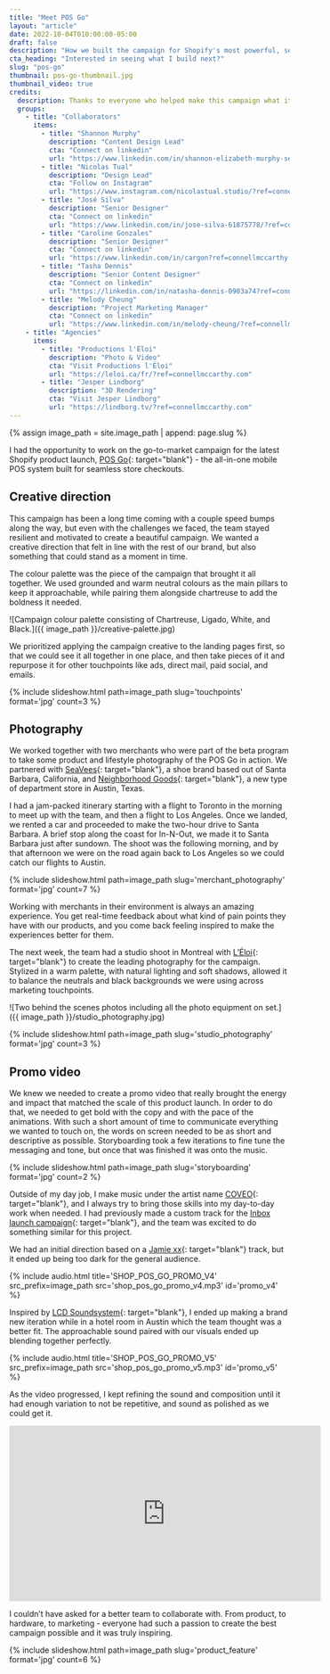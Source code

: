 ```yaml
---
title: "Meet POS Go"
layout: "article"
date: 2022-10-04T010:00:00-05:00
draft: false
description: "How we built the campaign for Shopify's most powerful, secure, and revolutionary mobile POS."
cta_heading: "Interested in seeing what I build next?"
slug: "pos-go"
thumbnail: pos-go-thumbnail.jpg
thumbnail_video: true
credits:
  description: Thanks to everyone who helped make this campaign what it is.
  groups:
    - title: "Collaborators"
      items:
        - title: "Shannon Murphy"
          description: "Content Design Lead"
          cta: "Connect on linkedin"
          url: "https://www.linkedin.com/in/shannon-elizabeth-murphy-sem/?ref=connellmccarthy.com"
        - title: "Nicolas Tual"
          description: "Design Lead"
          cta: "Follow on Instagram"
          url: "https://www.instagram.com/nicolastual.studio/?ref=connellmccarthy.com"
        - title: "José Silva"
          description: "Senior Designer"
          cta: "Connect on linkedin"
          url: "https://www.linkedin.com/in/jose-silva-61875778/?ref=connellmccarthy.com"
        - title: "Caroline Gonzales"
          description: "Senior Designer"
          cta: "Connect on linkedin"
          url: "https://www.linkedin.com/in/cargon?ref=connellmccarthy.com"
        - title: "Tasha Dennis"
          description: "Senior Content Designer"
          cta: "Connect on linkedin"
          url: "https://linkedin.com/in/natasha-dennis-0903a74?ref=connellmccarthy.com"
        - title: "Melody Cheung"
          description: "Project Marketing Manager"
          cta: "Connect on linkedin"
          url: "https://www.linkedin.com/in/melody-cheung/?ref=connellmccarthy.com"
    - title: "Agencies"
      items:
        - title: "Productions l'Éloi"
          description: "Photo & Video"
          cta: "Visit Productions l'Éloi"
          url: "https://leloi.ca/fr/?ref=connellmccarthy.com"
        - title: "Jesper Lindborg"
          description: "3D Rendering"
          cta: "Visit Jesper Lindborg"
          url: "https://lindborg.tv/?ref=connellmccarthy.com"
---
```


{% assign image_path = site.image_path | append: page.slug %}

I had the opportunity to work on the go-to-market campaign for the latest Shopify product launch, [POS Go](https://www.shopify.com/pos/meet-pos-go?ref=connellmccarthy.com){: target="blank"} - the all-in-one mobile POS system built for seamless store checkouts.

## Creative direction

This campaign has been a long time coming with a couple speed bumps along the way, but even with the challenges we faced, the team stayed resilient and motivated to create a beautiful campaign. We wanted a creative direction that felt in line with the rest of our brand, but also something that could stand as a moment in time.

The colour palette was the piece of the campaign that brought it all together. We used grounded and warm neutral colours as the main pillars to keep it approachable, while pairing them alongside chartreuse to add the boldness it needed.

![Campaign colour palette consisting of Chartreuse, Ligado, White, and Black.]({{ image_path }}/creative-palette.jpg)

We prioritized applying the campaign creative to the landing pages first, so that we could see it all together in one place, and then take pieces of it and repurpose it for other touchpoints like ads, direct mail, paid social, and emails.

{% include slideshow.html path=image_path slug='touchpoints' format='jpg' count=3 %}

## Photography

We worked together with two merchants who were part of the beta program to take some product and lifestyle photography of the POS Go in action. We partnered with [SeaVees](https://www.seavees.com/?ref=connellmccarthy.com){: target="blank"}, a shoe brand based out of Santa Barbara, California, and [Neighborhood Goods](https://neighborhoodgoods.com/?ref=connellmccarthy.com){: target="blank"}, a new type of department store in Austin, Texas.

I had a jam-packed itinerary starting with a flight to Toronto in the morning to meet up with the team, and then a flight to Los Angeles. Once we landed, we rented a car and proceeded to make the two-hour drive to Santa Barbara. A brief stop along the coast for In-N-Out, we made it to Santa Barbara just after sundown. The shoot was the following morning, and by that afternoon we were on the road again back to Los Angeles so we could catch our flights to Austin.

{% include slideshow.html path=image_path slug='merchant_photography' format='jpg' count=7 %}

Working with merchants in their environment is always an amazing experience. You get real-time feedback about what kind of pain points they have with our products, and you come back feeling inspired to make the experiences better for them.

The next week, the team had a studio shoot in Montreal with [L’Éloi](https://leloi.ca/en/studios/?ref=connellmccarthy.com){: target="blank"} to create the leading photography for the campaign. Stylized in a warm palette, with natural lighting and soft shadows, allowed it to balance the neutrals and black backgrounds we were using across marketing touchpoints.

![Two behind the scenes photos including all the photo equipment on set.]({{ image_path }}/studio_photography.jpg)

{% include slideshow.html path=image_path slug='studio_photography' format='jpg' count=3 %}

## Promo video

We knew we needed to create a promo video that really brought the energy and impact that matched the scale of this product launch. In order to do that, we needed to get bold with the copy and with the pace of the animations. With such a short amount of time to communicate everything we wanted to touch on, the words on screen needed to be as short and descriptive as possible. Storyboarding took a few iterations to fine tune the messaging and tone, but once that was finished it was onto the music.

{% include slideshow.html path=image_path slug='storyboarding' format='jpg' count=2 %}

Outside of my day job, I make music under the artist name [COVEO](https://open.spotify.com/artist/4xRSaHrn9OCfNjU84QzdKJ?si=uN89zseASLyxqvmZNsCpiw?ref=connellmccarthy.com){: target="blank"}, and I always try to bring those skills into my day-to-day work when needed. I had previously made a custom track for the [Inbox launch campaign](https://connellmccarthy.com/article/inbox/?ref=connellmccarthy.com){: target="blank"}, and the team was excited to do something similar for this project.

We had an initial direction based on a [Jamie xx](https://open.spotify.com/artist/7A0awCXkE1FtSU8B0qwOJQ?si=SW2NxV0zS5STJAdZ_FihBQ?ref=connellmccarthy.com){: target="blank"} track, but it ended up being too dark for the general audience. 

{% include audio.html title='SHOP_POS_GO_PROMO_V4' src_prefix=image_path src='shop_pos_go_promo_v4.mp3' id='promo_v4' %}

Inspired by [LCD Soundsystem](https://open.spotify.com/artist/066X20Nz7iquqkkCW6Jxy6?si=vEbf0MQjQF2VCPlp6ctCdg?ref=connellmccarthy.com){: target="blank"}, I ended up making a brand new iteration while in a hotel room in Austin which the team thought was a better fit. The approachable sound paired with our visuals ended up blending together perfectly.

{% include audio.html title='SHOP_POS_GO_PROMO_V5' src_prefix=image_path src='shop_pos_go_promo_v5.mp3' id='promo_v5' %}

As the video progressed, I kept refining the sound and composition until it had enough variation to not be repetitive, and sound as polished as we could get it.

<iframe class="youtube-embed" width="560" height="315" src="https://www.youtube.com/embed/z9FMroH4OUE" title="YouTube video player" frameborder="0" allow="accelerometer; autoplay; clipboard-write; encrypted-media; gyroscope; picture-in-picture" allowfullscreen></iframe>

I couldn’t have asked for a better team to collaborate with. From product, to hardware, to marketing - everyone had such a passion to create the best campaign possible and it was truly inspiring.

{% include slideshow.html path=image_path slug='product_feature' format='jpg' count=6 %}
